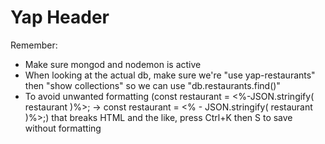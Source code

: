 # Yap Header

Remember: 
- Make sure mongod and nodemon is active
- When looking at the actual db, make sure we're "use yap-restaurants" then "show collections" so we can use "db.restaurants.find()"
- To avoid unwanted formatting (const restaurant = <%-JSON.stringify( restaurant )%>; -> const restaurant = <% - JSON.stringify( restaurant )%>;) that breaks HTML and the like, press Ctrl+K then S to save without formatting
